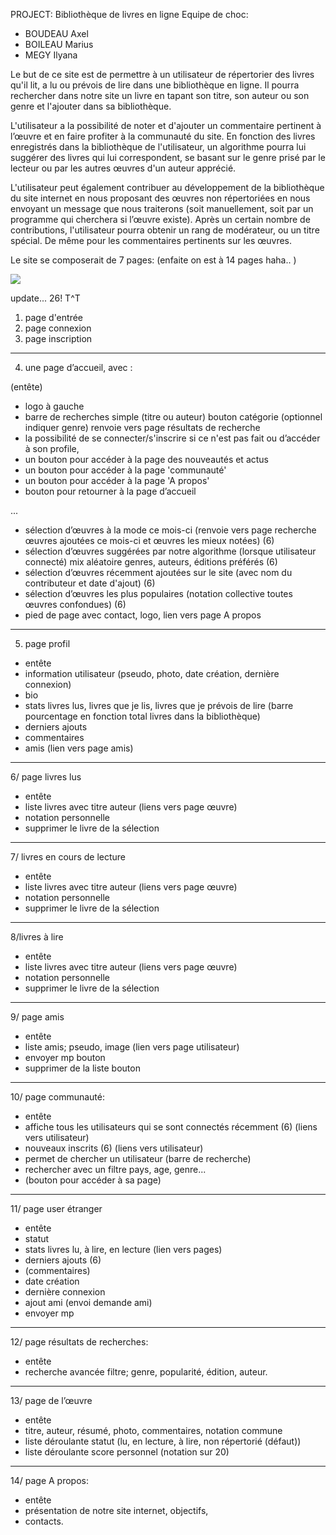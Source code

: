 PROJECT: Bibliothèque de livres en ligne
Equipe de choc:
 - BOUDEAU Axel
 - BOILEAU Marius 
 - MEGY Ilyana

  

Le but de ce site est de permettre à un utilisateur de répertorier des livres qu'il lit, a lu ou prévois de lire dans une bibliothèque en ligne.
Il pourra rechercher dans notre site un livre en tapant son titre, son auteur ou son genre et l'ajouter dans sa bibliothèque.

L'utilisateur a la possibilité de noter et d'ajouter un commentaire pertinent à l’œuvre et en faire profiter à la communauté du site.
En fonction des livres enregistrés dans la bibliothèque de l'utilisateur, un algorithme pourra lui suggérer des livres qui lui correspondent, se basant sur le genre prisé par le lecteur ou par les autres œuvres d'un auteur apprécié. 

L'utilisateur peut également contribuer au développement de la bibliothèque du site internet en nous proposant des œuvres non répertoriées en nous envoyant un message que nous traiterons (soit manuellement, soit par un programme qui cherchera si l’œuvre existe). Après un certain nombre de contributions, l'utilisateur pourra obtenir un rang de modérateur, ou un titre spécial. 
De même pour les commentaires pertinents sur les œuvres.

  

Le site se composerait de 7 pages: 
(enfaite on est à 14 pages haha.. )


![](https://cdn.discordapp.com/attachments/707230681029279768/712721908134838312/sweat.png)


update... 26! T^T


 1. page d'entrée
 2. page connexion
 3. page inscription

***********************************************

 4. une page d’accueil, avec :
 
(entête)
 - logo à gauche
 - barre de recherches simple (titre ou auteur)  bouton catégorie
   (optionnel indiquer genre) renvoie vers page résultats de recherche
 - la possibilité de se connecter/s'inscrire si ce n'est pas fait ou d’accéder à son profile,
 - un bouton pour accéder à la page des nouveautés et actus
 - un bouton pour accéder à la page 'communauté'
 - un bouton pour accéder à la page 'A propos' 
 - bouton pour retourner à la page d’accueil
 
 ...

 - sélection d’œuvres à la mode ce mois-ci (renvoie vers page recherche œuvres ajoutées ce mois-ci et œuvres les mieux notées) (6) 
 - sélection d’œuvres suggérées par notre algorithme (lorsque utilisateur connecté) mix aléatoire genres, auteurs, éditions préférés (6)
 - sélection d’œuvres récemment ajoutées sur le site (avec nom du
   contributeur et date d'ajout) (6)
 - sélection d’œuvres les plus populaires (notation collective toutes œuvres confondues) (6)
 - pied de page avec contact, logo, lien vers page A propos

***********************************************
5. page profil

 - entête
- information utilisateur (pseudo, photo, date création, dernière connexion)
- bio
- stats livres lus, livres que je lis, livres que je prévois de lire (barre pourcentage en fonction total livres dans la bibliothèque)
- derniers ajouts
- commentaires
- amis (lien vers page amis)

***********************************************
6/ page livres lus

- entête
- liste livres avec titre auteur (liens vers page œuvre)
- notation personnelle
- supprimer le livre de la sélection

***********************************************
7/ livres en cours de lecture

 - entête
- liste livres avec titre auteur (liens vers page œuvre)
- notation personnelle
- supprimer le livre de la sélection

***********************************************

8/livres à lire

- entête
- liste livres avec titre auteur (liens vers page œuvre)
- notation personnelle
- supprimer le livre de la sélection

***********************************************
9/ page amis

- entête
- liste amis; pseudo, image (lien vers page utilisateur)
- envoyer mp bouton
- supprimer de la liste bouton

***********************************************

10/ page communauté:

- entête
- affiche tous les utilisateurs qui se sont connectés récemment (6) (liens vers utilisateur)
- nouveaux inscrits (6) (liens vers utilisateur)
- permet de chercher un utilisateur (barre de recherche)
- rechercher avec un filtre pays, age, genre...
- (bouton pour accéder à sa page)

***********************************************

11/ page user étranger

- entête
- statut
- stats livres lu, à lire, en lecture (lien vers pages)
- derniers ajouts (6)
- (commentaires)
- date création
- dernière connexion
- ajout ami (envoi demande ami)
- envoyer mp
  
***********************************************

12/ page résultats de recherches:
 
- entête
- recherche avancée filtre; genre, popularité, édition, auteur.

***********************************************

13/ page de l’œuvre

- entête
- titre, auteur, résumé, photo, commentaires, notation commune
- liste déroulante statut (lu, en lecture, à lire, non répertorié (défaut))
- liste déroulante score personnel (notation sur 20)

***********************************************  

14/ page A propos:

- entête
- présentation de notre site internet, objectifs, 
- contacts.

